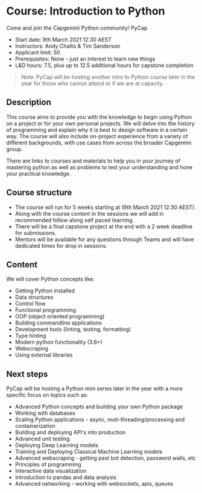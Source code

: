 # Course: Introduction to Python

Come and join the Capgemini Python community! PyCap

- Start date: 9th March 2021 12:30 AEST
- Instructors: Andy Challis & Tim Sanderson
- Applicant limit: 50
- Prerequisites: None - just an interest to learn new things
- L&D hours: 7.5, plus up to 12.5 additional hours for capstone completion

> Note: PyCap will be hosting another intro to Python course later in the year for those who cannot attend or if we are at capacity.

## Description

This course aims to provide you with the knowledge to begin using Python on a project or for your own personal
projects. We will delve into the history of programming and explain why it is best to design software in a
certain way. The course will also include on-project experience from a variety of different backgrounds,
with use cases from across the broader Capgemini group. 

There are links to courses and materials to help you in your journey of mastering python as well as problems to test your understanding and hone your practical knowledge.

## Course structure

- The course will run for 5 weeks starting at (9th March 2021 12:30 AEST).
- Along with the course content in the sessions we will add in recommended follow along self paced learning.
- There will be a final capstone project at the end with a 2 week deadline for submissions.
- Mentors will be available for any questions through Teams and will have dedicated times for drop in sessions.

## Content

We will cover Python concepts like:

- Getting Python installed
- Data structures
- Control flow
- Functional programming
- OOP (object oriented programming)
- Building commandline applications
- Development tools (linting, testing, formatting)
- Type hinting
- Modern python functionality (3.6+)
- Webscraping
- Using external libraries

## Next steps

PyCap will be hosting a Python mini series later in the year with a more specific focus on topics such as:

- Advanced Python concepts and building your own Python package
- Working with databases
- Scaling Python applications - async, muti-threading/processing and containerization
- Building and deploying API's into production
- Advanced unit testing
- Deploying Deep Learning models
- Training and Deploying Classical Machine Learning models
- Advanced webscraping - getting past bot detection, password walls, etc
- Principles of programming
- Interactive data visualization
- Introduction to pandas and data analysis
- Advanced networking - working with websockets, apis, queues
